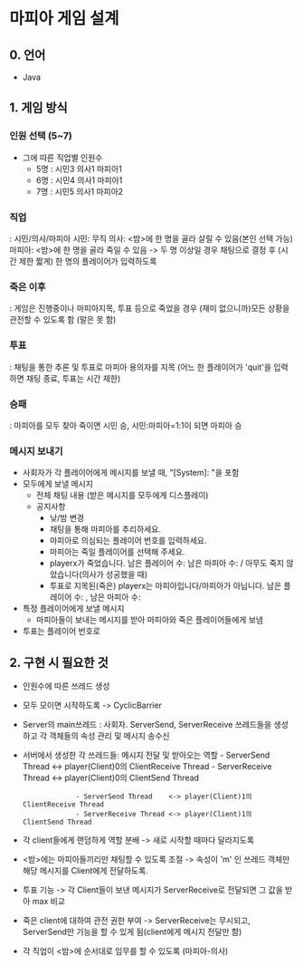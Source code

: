 # 마피아 게임 설계
## 0. 언어
 - Java

## 1. 게임 방식
 ### 인원 선택 (5~7)
  - 그에 따른 직업별 인원수
    - 5명 : 시민3 의사1 마피아1
    - 6명 : 시민4 의사1 마피아1
    - 7명 : 시민5 의사1 마피아2
 ### 직업
  : 시민/의사/마피아
    시민: 무직
    의사: <밤>에 한 명을 골라 살릴 수 있음(본인 선택 가능)
    마피아: <밤>에 한 명을 골라 죽일 수 있음
    -> 두 명 이상일 경우 채팅으로 결정 후 (시간 제한 짧게) 한 명의 플레이어가 입력하도록
 ### 죽은 이후
  : 게임은 진행중이나 마피아지목, 투표 등으로 죽었을 경우 (재미 없으니까)모든 상황을 관전할 수 있도록 함 (말은 못 함)
 ### 투표
  : 채팅을 통한 추론 및 투표로 마피아 용의자를 지목 (어느 한 플레이어가 'quit'을 입력하면 채팅 종료, 투표는 시간 제한)
 ### 승패
  : 마피아를 모두 찾아 죽이면 시민 승, 시민:마피아=1:1이 되면 마피아 승
 ### 메시지 보내기
  - 사회자가 각 플레이어에게 메시지를 보낼 때, "[System]: "을 포함
  - 모두에게 보낼 메시지
    - 전체 채팅 내용 (받은 메시지를 모두에게 디스플레이)
    - 공지사항
      - 낮/밤 변경
      - 채팅을 통해 마피아를 추리하세요.
      - 마피아로 의심되는 플레이어 번호를 입력하세요.
      - 마피아는 죽일 플레이어를 선택해 주세요.
      - playerx가 죽었습니다. 남은 플레이어 수: 남은 마피아 수: / 아무도 죽지 않았습니다(의사가 성공했을 때)
      - 투표로 지목된(죽은) playerx는 마피아입니다/마피아가 아닙니다. 남은 플레이어 수: , 남은 마피아 수:
  - 특정 플레이어에게 보낼 메시지
    - 마피아들이 보내는 메시지를 받아 마피아와 죽은 플레이어들에게 보냄
  - 투표는 플레이어 번호로
  
## 2. 구현 시 필요한 것
 - 인원수에 따른 쓰레드 생성
 - 모두 모이면 시작하도록 -> CyclicBarrier
 - Server의 main쓰레드 : 사회자. ServerSend, ServerReceive 쓰레드들을 생성하고 각 객체들의 속성 관리 및 메시지 송수신
 - 서버에서 생성한 각 쓰레드들: 메시지 전달 및 받아오는 역할
 					- ServerSend Thread	   <-> player(Client)0의 ClientReceive Thread
 	 				- ServerReceive Thread <-> player(Client)0의 ClientSend Thread

 					- ServerSend Thread	   <-> player(Client)1의 ClientReceive Thread
 				 	- ServerReceive Thread <-> player(Client)1의 ClientSend Thread
 					
 - 각 client들에게 랜덤하게 역할 분배 -> 새로 시작할 때마다 달라지도록
 - <밤>에는 마피아들끼리만 채팅할 수 있도록 조절 -> 속성이 'm' 인 쓰레드 객체만 해당 메시지를 Client에게 전달하도록.
 - 투표 기능 -> 각 Client들이 보낸 메시지가 ServerReceive로 전달되면 그 값을 받아 max 비교
 - 죽은 client에 대하여 관전 권한 부여 -> ServerReceive는 무시되고, ServerSend만 기능을 할 수 있게 됨(client에게 메시지 전달만 함)
 - 각 직업이 <밤>에 순서대로 임무를 할 수 있도록 (마피아-의사)
